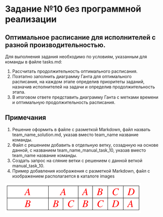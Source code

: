 
# Задание №10 без программной реализации
## Оптимальное расписание для исполнителей с разной производительностью.
Для выполнения задания необходимо по условиям, указанным для команды в файле 
tasks.md:
1. Рассчитать продолжительность оптимального расписания.
2. Поэтапно заполнить диаграмму Ганта для оптимального расписания, на каждом 
этапе определив приоритеты заданий, назначив исполнителей на задачи и 
определив продолжительность этапа.
3. В итоговом ответе представить диаграмму Ганта с метками времени и оптимальную продолжительность
расписания.
## Примечания
1. Решение оформить в файле с разметкой Markdown, файл назвать 
team_name_solution.md, указав вместо team_name название команды.
2. Файл с решением добавить в отдельную ветку, созаднную на основе данной, 
с названием team_name_manual_task_10, указав вместо team_name название команды.
3. Создать запрос на сляние ветки с решением с данной веткой manual_task_10.
4. Пример добавления изображения с разметкой Markdown, файл с изображением располагается 
в каталоге images

![Пример изображения](images/image_example.png)
